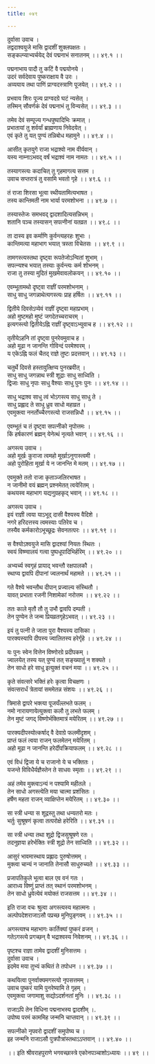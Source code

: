```yaml
---
title: ०४९

---
```

दुर्वासा उवाच ।  
तद्वदाश्वयुजे मासि द्वादशीं शुक्लपक्षतः ।  
सङ्कल्प्याभ्यर्चयेद् देवं पद्मनाभं सनातनम् ।। ४९.१ ।।  
  
पद्मनाभाय पादौ तु कटिं वै पद्मयोनये ।  
उदरं सर्वदेवाय पुष्कराक्षाय वै उरः ।  
अव्ययाय तथा पाणिं प्राग्वदस्त्राणि पूजयेत् ।। ४९.२ ।।  
  
प्रभवाय शिरः पूज्य प्राग्वदग्रे घटं न्यसेत् ।  
तस्मिन् सौवर्णकं देवं पद्मनाभं तु विन्यसेत् ।। ४९.३ ।।  
  
तमेव देवं सम्पूज्य गन्धपुष्पादिभिः क्रमात् ।  
प्रभातायां तु शर्वर्यां ब्राह्मणाय निवेदयेत् ।  
एवं कृते तु यत् पुण्यं तन्निबोध महामुने ।। ४९.४ ।।  
  
आसीत् कृतयुगे राजा भद्राश्वो नाम वीर्यवान् ।  
यस्य नाम्नाऽभवद् वर्षं भद्राश्वं नाम नामतः ।। ४९.५ ।।  
  
तस्यागस्त्यः कदाचित् तु गृहमागत्य सत्तम ।  
उवाच सप्तरात्रं तु वसामि भवतो गृहे ।। ४९.६ ।।  
  
तं राजा शिरसा भूत्वा स्थीयतामित्यभाषत ।  
तस्य कान्तिमती नाम भार्या परमशोभना ।। ४९.७ ।।  
  
तस्यास्तेजः समभवद् द्वादशादित्यसन्निभम् ।  
शतानि पञ्च तस्यासन् सपत्नीनां यतव्रत ।। ४९.८ ।।  
  
ता दास्य इव कर्माणि कुर्वन्त्यहरहः शुभाः ।  
कान्तिमत्या महाभाग भयात् त्रस्ता विचेतसः ।। ४९.९ ।।  
  
तामगस्त्यस्तथा दृष्ट्वा रूपतेजोऽन्वितां शुभाम् ।  
सपत्न्यश्च भयात् तस्याः कुर्वन्त्यः कर्म शोभनम् ।  
राजा तु तस्या मुदितं मुखमेवावलोकयन् ।। ४९.१० ।।  
  
एवम्भूतामथो दृष्ट्वा राज्ञीं परमशोभनाम् ।  
साधु साधु जगन्नाथेत्यगस्त्यः प्राह हर्षितः ।। ४९.११ ।।  
  
द्वितीये दिवसेऽप्येवं राज्ञीं दृष्ट्वा महाप्रभाम् ।  
अहो मुष्टमहो मुष्टं जगदेतच्चराचरम् ।  
इत्यगस्त्यो द्वितीयेऽह्नि राज्ञीं दृष्ट्वाऽभ्युवाच ह ।। ४९.१२ ।।  
  
तृतीयेऽहनि तां दृष्ट्वा पुनरेवमुवाच ह ।  
अहो मूढा न जानन्ति गोविन्दं परमेश्वरम् ।  
य एकेऽह्नि फलं चैतद् राज्ञे तुष्टः प्रदत्तवान् ।। ४९.१३ ।।  
  
चतुर्थे दिवसे हस्तावुत्क्षिप्य पुनरब्रवीत् ।  
साधु साधु जगन्नाथ स्त्री शूद्राः साधु साध्विति ।  
द्विजाः साधु नृपाः साधु वैश्याः साधु पुनः पुनः ।। ४९.१४ ।।  
  
साधु भद्राश्व साधु त्वं भोऽगस्त्य साधु साधु ते ।  
साधु प्रह्लाद ते साधु ध्रुव साधो महाव्रत ।  
एवमुक्त्वा ननर्तोच्चैरगस्त्यो राजसन्निधौ ।। ४९.१५ ।।  
  
एवम्भूतं च तं दृष्ट्वा सपत्नीको नृपोत्तमः ।  
किं हर्षकारणं ब्रह्मन् येनेत्थं नृत्यते भवान् ।। ४९.१६ ।।  
  
अगस्त्य उवाच ।  
अहो मूर्खः कुराजा त्वमहो मूर्खाऽनुगास्त्वमी ।  
अहो पुरोहिता मूर्खा ये न जानन्ति मे मतम् ।। ४९.१७ ।।  
  
एवमुक्ते ततो राजा कृताञ्जलिरभाषत ।  
न जानीमो वयं ब्रह्मन् प्रश्नमेतत् त्वयेरितम् ।  
कथयस्व महाभाग यद्यनुग्रहकृद् भवान् ।। ४९.१८ ।।  
  
अगस्त्य उवाच ।  
इयं राज्ञी त्वया याऽभूद् दासी वैश्यस्य वैदिशे ।  
नगरे हरिदत्तस्य त्वमस्याः पतिरेव च ।  
तस्यैव कर्मकारोऽभूच्छूद्रः सेवनतत्परः ।। ४९.१९ ।।  
  
स वैश्योऽश्वयुजे मासि द्वादश्यां नियतः स्थितः ।  
स्वयं विष्ण्वालयं गत्वा पुष्पधूपादिभिर्हरिम् ।। ४९.२० ।।  
  
अभ्यर्च्य स्वगृहं प्रायाद् भवन्तौ रक्षपालकौ ।  
स्थाप्य द्वावपि दीपानां ज्वलनार्थं महामते ।। ४९.२१ ।।  
  
गते वैश्ये भवन्तौथ दीपान् प्रज्वाल्य संस्थितौ ।  
यावत् प्रभाता रजनी निशामेकां नरोत्तम ।। ४९.२२ ।।  
  
ततः काले मृतौ तौ तु उभौ द्वावपि दम्पती ।  
तेन पुण्येन ते जन्म प्रियव्रतगृहेऽभवत् ।। ४९.२३ ।।  
  
इयं तु पत्नी ते जाता पुरा वैश्यस्य दासिका ।  
पारक्यस्यापि दीपस्य ज्वालितस्य हरेर्गृहे ।। ४९.२४ ।।  
  
यः पुनः स्वेन वित्तेन विष्णोरग्रे प्रदीपकम् ।  
ज्वालयेत् तस्य यत् पुण्यं तत् सङ्ख्यातुं न शक्यते ।  
तेन साधो हरे साधु इत्युक्तं वचनं मया ।। ४९.२५ ।।  
  
कृते संवत्सरे भक्तिं हरेः कृत्वा विचक्षणः ।  
संवत्सरार्धं त्रेतायां सममेतन्न संशयः ।। ४९.२६ ।।  
  
त्रिमासे द्वापरे भक्त्या पूजयँल्लभते फलम् ।  
नमो नारायणायेत्युक्त्वा कलौ तु लभते फलम् ।  
तेन मुष्टं जगद् विष्णोर्भक्तिमात्रं मयेरितम् ।। ४९.२७ ।।  
  
पारक्यदीपस्योत्कर्षाद् वै देवाग्रे फलमीदृशम् ।  
प्राप्तं फलं त्वया राजन् फलमेतन् मयेरितम् ।  
अहो मूढा न जानन्ति हरेर्दीपक्रियाफलम् ।। ४९.२८ ।।  
  
एवं विधं द्विजा ये च राजानो ये च भक्तितः ।  
यजन्ते विविधैर्यज्ञैस्तेन ते साधवः स्मृताः ।। ४९.२९ ।।  
  
अहं तमेव मुक्त्वाऽन्यं न पश्यामि महीतले ।  
तेन साधो अगस्त्येति मया चात्मा प्रशंसितः ।  
हर्षेण महता राजन् व्याक्षिप्तेन मयेरितम् ।। ४९.३० ।।  
  
सा स्त्री धन्या स शूद्रस्तु तथा धन्यतरो मतः ।  
भर्तुः सुश्रूषणं कृत्वा तत्परोक्षे हरेरिति ।। ४९.३१ ।।  
  
सा स्त्री धन्या तथा शूद्रो द्विजसुश्रूषणे रतः ।  
तदनुज्ञया हरेर्भक्तिः स्त्री शूद्रो तेन साध्विति ।। ४९.३२ ।।  
  
आसुरं भावमास्थाय प्रह्लादः पुरुषोत्तमम् ।  
मुक्त्वा चान्यं न जानाति तेनासौ साधुरुच्यते ।। ४९.३३ ।।  
  
प्रजापतिकुले भूत्वा बाल एव वनं गतः ।  
आराध्य विष्णुं प्राप्तं तत् स्थानं परमशोभनम् ।  
तेन साधो ध्रुवेत्येवं मयोक्तं राजसत्तम ।। ४९.३४ ।।  
  
इति राजा वचः श्रुत्वा अगस्त्यस्य महात्मनः ।  
अल्पोपदेशराजाऽसौ पप्रच्छ मुनिपुङ्गवम् ।। ४९.३५ ।।  
  
अगस्त्यश्च महाभागः कार्तिक्यां पुष्करं व्रजन् ।  
गतेऽगस्त्ये प्रगच्छन् वै भद्राश्वस्य निवेशनम् ।। ४९.३६ ।।  
  
पृष्टश्च राज्ञा तामेव द्वादशीं मुनिसत्तमः ।  
दुर्वासा उवाच ।  
इदमेव मया तुभ्यं कथितं ते तपोधन ।। ४९.३७ ।।  
  
कथयित्वा पुनर्वाक्यमगस्त्यो नृपसत्तमम् ।  
उवाच पुष्करं यामि पुनरेष्यामि ते गृहम् ।  
एवमुक्त्वा जगामाशु सद्योऽदर्शनतां मुनिः ।। ४९.३८ ।।  
  
राजाऽपि तेन विधिना पद्मनाभस्य द्वादशीम् ।.  
उपोष्य परमं काममिह जन्मनि चाप्तवान् ।। ४९.३९ ।।  
  
सपत्नीको नृपवरो द्वादशीं समुपोष्य च ।  
इह जन्मनि राजाऽसौ पुत्रपौत्रांस्तथाऽऽप्तवान् ।। ४९.४० ।।  
  
।। इति श्रीवराहपुराणे भगवच्छास्त्रे एकोनपञ्चाशोऽध्यायः ।। ४९ ।।